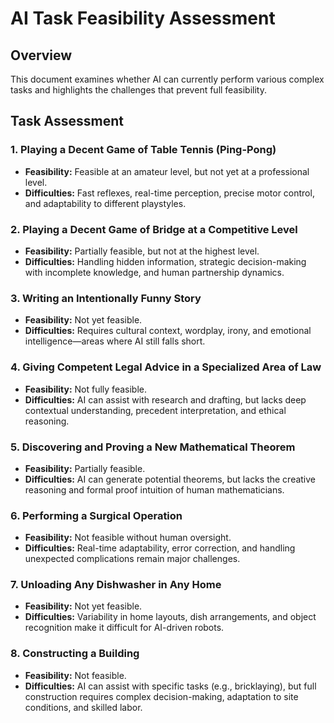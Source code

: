 # AI Task Feasibility Assessment

## Overview
This document examines whether AI can currently perform various complex tasks and highlights the challenges that prevent full feasibility.

## Task Assessment

### 1. Playing a Decent Game of Table Tennis (Ping-Pong)
- **Feasibility:** Feasible at an amateur level, but not yet at a professional level.
- **Difficulties:** Fast reflexes, real-time perception, precise motor control, and adaptability to different playstyles.

### 2. Playing a Decent Game of Bridge at a Competitive Level
- **Feasibility:** Partially feasible, but not at the highest level.
- **Difficulties:** Handling hidden information, strategic decision-making with incomplete knowledge, and human partnership dynamics.

### 3. Writing an Intentionally Funny Story
- **Feasibility:** Not yet feasible.
- **Difficulties:** Requires cultural context, wordplay, irony, and emotional intelligence—areas where AI still falls short.

### 4. Giving Competent Legal Advice in a Specialized Area of Law
- **Feasibility:** Not fully feasible.
- **Difficulties:** AI can assist with research and drafting, but lacks deep contextual understanding, precedent interpretation, and ethical reasoning.

### 5. Discovering and Proving a New Mathematical Theorem
- **Feasibility:** Partially feasible.
- **Difficulties:** AI can generate potential theorems, but lacks the creative reasoning and formal proof intuition of human mathematicians.

### 6. Performing a Surgical Operation
- **Feasibility:** Not feasible without human oversight.
- **Difficulties:** Real-time adaptability, error correction, and handling unexpected complications remain major challenges.

### 7. Unloading Any Dishwasher in Any Home
- **Feasibility:** Not yet feasible.
- **Difficulties:** Variability in home layouts, dish arrangements, and object recognition make it difficult for AI-driven robots.

### 8. Constructing a Building
- **Feasibility:** Not feasible.
- **Difficulties:** AI can assist with specific tasks (e.g., bricklaying), but full construction requires complex decision-making, adaptation to site conditions, and skilled labor.
